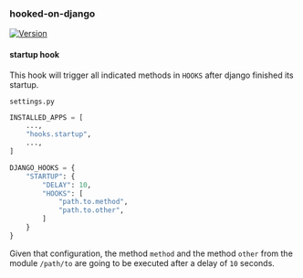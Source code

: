 ### hooked-on-django 

[![Version](https://img.shields.io/pypi/v/hooked--on--django?label=&color=lightgrey&logo=pypi)](https://pypi.org/project/hooked-on-django)


#### startup hook

This hook will trigger all indicated methods in `HOOKS` after django finished its startup.

`settings.py`

```python
INSTALLED_APPS = [
    ...,
    "hooks.startup",
    ...,
]

DJANGO_HOOKS = {
    "STARTUP": {
        "DELAY": 10,
        "HOOKS": [
            "path.to.method",
            "path.to.other",
        ]
    }
}
```

Given that configuration, the method `method` and the method `other` from the module `/path/to` are going to be executed after a delay of `10` seconds.
